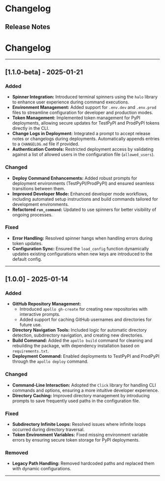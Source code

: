 # Changelog


## Release Notes
# Changelog

---

## [1.1.0-beta] - 2025-01-21

### Added
- **Spinner Integration:** Introduced terminal spinners using the `halo` library to enhance user experience during command executions.
- **Environment Management:** Added support for `.env.dev` and `.env.prod` files to streamline configuration for developer and production modes.
- **Token Management:** Implemented token management for PyPI deployments, allowing secure updates for TestPyPI and ProdPyPI tokens directly in the CLI.
- **Change Logs in Deployment:** Integrated a prompt to accept release notes or changelogs during deployments. Automatically appends entries to a `CHANGELOG.md` file if provided.
- **Authentication Controls:** Restricted deployment access by validating against a list of allowed users in the configuration file (`allowed_users`).

### Changed
- **Deploy Command Enhancements:** Added robust prompts for deployment environments (TestPyPI/ProdPyPI) and ensured seamless transitions between them.
- **Improved Developer Mode:** Enhanced developer mode workflows, including automated setup instructions and build commands tailored for development environments.
- **Refactored `run_command`:** Updated to use spinners for better visibility of ongoing processes.

### Fixed
- **Error Handling:** Resolved spinner hangs when handling errors during token updates.
- **Configuration Sync:** Ensured the `load_config` function dynamically updates existing configurations when new keys are introduced to the default config.

---

## [1.0.0] - 2025-01-14

### Added
- **GitHub Repository Management:**
  - Introduced `apollo gh-create` for creating new repositories with interactive prompts.
  - Added support for caching GitHub usernames and directories for future use.
- **Directory Navigation Tools:** Included logic for automatic directory detection, subdirectory navigation, and creating new directories.
- **Build Command:** Added the `apollo build` command for cleaning and rebuilding the package, with dependency installation based on `requirements.txt`.
- **Deployment Command:** Enabled deployments to TestPyPI and ProdPyPI through the `apollo deploy` command.

### Changed
- **Command-Line Interaction:** Adopted the `Click` library for handling CLI commands and options, ensuring a more intuitive developer experience.
- **Directory Caching:** Improved directory management by introducing prompts to save frequently used paths in the configuration file.

### Fixed
- **Subdirectory Infinite Loops:** Resolved issues where infinite loops occurred during directory traversal.
- **Token Environment Variables:** Fixed missing environment variable errors by ensuring secure token storage for PyPI deployments.

### Removed
- **Legacy Path Handling:** Removed hardcoded paths and replaced them with dynamic configurations.

---
